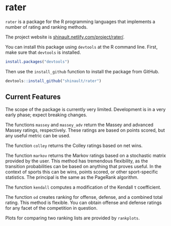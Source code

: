 # rater

`rater` is a package for the R programming languages that implements a number of
rating and ranking methods.

The project website is 
[shinault.netlify.com/project/rater/](shinault.netlify.com/project/rater/).

You can install this package using `devtools` at the R command line.  First, 
make sure that `devtools` is installed.
```r
install.packages("devtools")
```
Then use the `install_github` function to install the package from GitHub.
```r
devtools::install_github("shinault/rater")
```

## Current Features

The scope of the package is currently very limited.
Development is in a very early phase; expect breaking changes.

The functions `massey` and `massey_adv` return the Massey and advanced Massey
ratings, respectively.  These ratings are based on points scored, but any 
useful metric can be used.

The function `colley` returns the Colley ratings based on net wins.

The function `markov` returns the Markov ratings based on a stochastic matrix
provided by the user.  This method has tremendous flexibility, as the transition
probabilities can be based on anything that proves useful.  In the context of 
sports this can be wins, points scored, or other sport-specific statistics.
The principal is the same as the PageRank algorithm.

The function `kendall` computes a modification of the Kendall τ coefficient.

The function `od` creates ranking for offense, defense, and a combined total
rating.  This method is flexible.  You can obtain offense and defense ratings
for any facet of the competition in question.

Plots for comparing two ranking lists are provided by `rankplots`.



